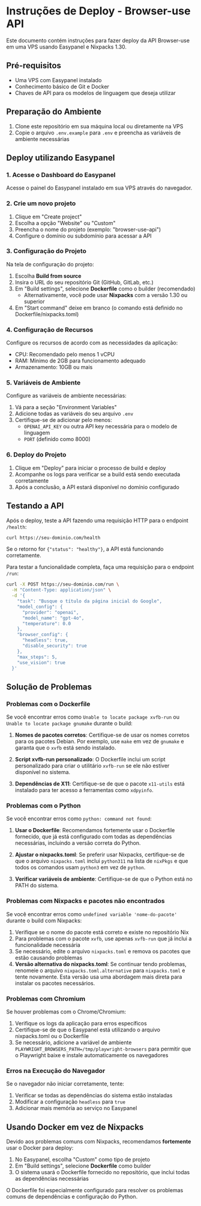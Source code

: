# Instruções de Deploy - Browser-use API

Este documento contém instruções para fazer deploy da API Browser-use em uma VPS usando Easypanel e Nixpacks 1.30.

## Pré-requisitos

- Uma VPS com Easypanel instalado
- Conhecimento básico de Git e Docker
- Chaves de API para os modelos de linguagem que deseja utilizar

## Preparação do Ambiente

1. Clone este repositório em sua máquina local ou diretamente na VPS
2. Copie o arquivo `.env.example` para `.env` e preencha as variáveis de ambiente necessárias

## Deploy utilizando Easypanel

### 1. Acesse o Dashboard do Easypanel

Acesse o painel do Easypanel instalado em sua VPS através do navegador.

### 2. Crie um novo projeto

1. Clique em "Create project"
2. Escolha a opção "Website" ou "Custom"
3. Preencha o nome do projeto (exemplo: "browser-use-api")
4. Configure o domínio ou subdomínio para acessar a API

### 3. Configuração do Projeto

Na tela de configuração do projeto:

1. Escolha **Build from source**
2. Insira o URL do seu repositório Git (GitHub, GitLab, etc.)
3. Em "Build settings", selecione **Dockerfile** como o builder (recomendado)
   - Alternativamente, você pode usar **Nixpacks** com a versão 1.30 ou superior
4. Em "Start command" deixe em branco (o comando está definido no Dockerfile/nixpacks.toml)

### 4. Configuração de Recursos

Configure os recursos de acordo com as necessidades da aplicação:

- CPU: Recomendado pelo menos 1 vCPU
- RAM: Mínimo de 2GB para funcionamento adequado
- Armazenamento: 10GB ou mais

### 5. Variáveis de Ambiente

Configure as variáveis de ambiente necessárias:

1. Vá para a seção "Environment Variables"
2. Adicione todas as variáveis do seu arquivo `.env` 
3. Certifique-se de adicionar pelo menos:
   - `OPENAI_API_KEY` ou outra API key necessária para o modelo de linguagem
   - `PORT` (definido como 8000)

### 6. Deploy do Projeto

1. Clique em "Deploy" para iniciar o processo de build e deploy
2. Acompanhe os logs para verificar se a build está sendo executada corretamente
3. Após a conclusão, a API estará disponível no domínio configurado

## Testando a API

Após o deploy, teste a API fazendo uma requisição HTTP para o endpoint `/health`:

```bash
curl https://seu-dominio.com/health
```

Se o retorno for `{"status": "healthy"}`, a API está funcionando corretamente.

Para testar a funcionalidade completa, faça uma requisição para o endpoint `/run`:

```bash
curl -X POST https://seu-dominio.com/run \
  -H "Content-Type: application/json" \
  -d '{
    "task": "Busque o título da página inicial do Google",
    "model_config": {
      "provider": "openai",
      "model_name": "gpt-4o",
      "temperature": 0.0
    },
    "browser_config": {
      "headless": true,
      "disable_security": true
    },
    "max_steps": 5,
    "use_vision": true
  }'
```

## Solução de Problemas

### Problemas com o Dockerfile

Se você encontrar erros como `Unable to locate package xvfb-run` ou `Unable to locate package gnumake` durante o build:

1. **Nomes de pacotes corretos**: Certifique-se de usar os nomes corretos para os pacotes Debian. Por exemplo, use `make` em vez de `gnumake` e garanta que o `xvfb` está sendo instalado.

2. **Script xvfb-run personalizado**: O Dockerfile inclui um script personalizado para criar o utilitário `xvfb-run` se ele não estiver disponível no sistema.

3. **Dependências de X11**: Certifique-se de que o pacote `x11-utils` está instalado para ter acesso a ferramentas como `xdpyinfo`.

### Problemas com o Python

Se você encontrar erros como `python: command not found`:

1. **Usar o Dockerfile**: Recomendamos fortemente usar o Dockerfile fornecido, que já está configurado com todas as dependências necessárias, incluindo a versão correta do Python.

2. **Ajustar o nixpacks.toml**: Se preferir usar Nixpacks, certifique-se de que o arquivo `nixpacks.toml` inclui `python311` na lista de `nixPkgs` e que todos os comandos usam `python3` em vez de `python`.

3. **Verificar variáveis de ambiente**: Certifique-se de que o Python está no PATH do sistema.

### Problemas com Nixpacks e pacotes não encontrados

Se você encontrar erros como `undefined variable 'nome-do-pacote'` durante o build com Nixpacks:

1. Verifique se o nome do pacote está correto e existe no repositório Nix
2. Para problemas com o pacote `xvfb`, use apenas `xvfb-run` que já inclui a funcionalidade necessária
3. Se necessário, edite o arquivo `nixpacks.toml` e remova os pacotes que estão causando problemas
4. **Versão alternativa do nixpacks.toml**: Se continuar tendo problemas, renomeie o arquivo `nixpacks.toml.alternative` para `nixpacks.toml` e tente novamente. Esta versão usa uma abordagem mais direta para instalar os pacotes necessários.

### Problemas com Chromium

Se houver problemas com o Chrome/Chromium:

1. Verifique os logs da aplicação para erros específicos
2. Certifique-se de que o Easypanel está utilizando o arquivo nixpacks.toml ou o Dockerfile
3. Se necessário, adicione a variável de ambiente `PLAYWRIGHT_BROWSERS_PATH=/tmp/playwright-browsers` para permitir que o Playwright baixe e instale automaticamente os navegadores

### Erros na Execução do Navegador

Se o navegador não iniciar corretamente, tente:

1. Verificar se todas as dependências do sistema estão instaladas
2. Modificar a configuração `headless` para `true` 
3. Adicionar mais memória ao serviço no Easypanel

## Usando Docker em vez de Nixpacks

Devido aos problemas comuns com Nixpacks, recomendamos **fortemente** usar o Docker para deploy:

1. No Easypanel, escolha "Custom" como tipo de projeto
2. Em "Build settings", selecione **Dockerfile** como builder
3. O sistema usará o Dockerfile fornecido no repositório, que inclui todas as dependências necessárias

O Dockerfile foi especialmente configurado para resolver os problemas comuns de dependências e configuração do Python. 